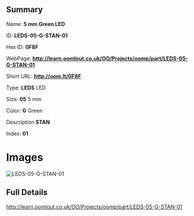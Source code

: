 

## Summary
 
Name: __5 mm Green LED__

ID: __LEDS-05-G-STAN-01__

Hex ID: __0F8F__

WebPage: __http://learn.oomlout.co.uk/OO/Projects/oomp/part/LEDS-05-G-STAN-01__

Short URL: __http://oom.lt/0F8F__


Type: __LEDS__ LED 

Size: __05__ 5 mm 

Color: __G__ Green 

Description __STAN__  

Index: __01__


 # Images
![LEDS-05-G-STAN-01](http://oomlout.com/oomp-gen/parts/LEDS-05-G-STAN-01/LEDS-05-G-STAN-01_420.jpg)



 ## Full Details

 http://learn.oomlout.co.uk/OO/Projects/oomp/part/LEDS-05-G-STAN-01















